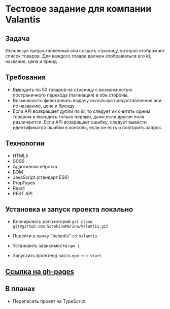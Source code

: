 # Тестовое задание для компании Valantis

## Задача
Используя предоставленный апи создать страницу, которая отображает список товаров.
Для каждого товара должен отображаться его id, название, цена и бренд.

## Требования
* Выводить по 50 товаров на страницу с возможностью постраничного перехода (пагинация) в обе стороны.
* Возможность фильтровать выдачу используя предоставленное апи по названию, цене и бренду
* Если API возвращает дубли по id, то следует их считать одним товаром и выводить только первый, даже если другие поля различаются. Если API возвращает ошибку, следует вывести идентификатор ошибки в консоль, если он есть и повторить запрос.

## Технологии
* HTML5
* SCSS
* Адаптивная вёрстка
* БЭМ
* JavaScript (стандарт ES6)
* PropTypes
* React
* REST API

## Установка и запуск проекта локально

* Клонировать репозиторий
  `git clone git@github.com:SorokinaMarina/Valantis.git`

* Перейти в папку "Valantis"
  `cd Valantis`

* Установить зависимости
  `npm i`

* Запустить фронтенд часть
  `npm run start`

## [Ссылка на gh-pages](https://sorokinamarina.github.io/Valantis/)

## В планах
* Переписать проект на TypeScript

